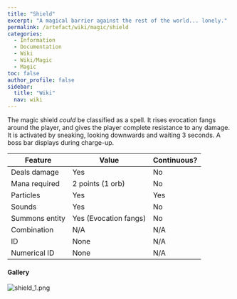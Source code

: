 ```yaml
---
title: "Shield"
excerpt: "A magical barrier against the rest of the world... lonely."
permalink: /artefact/wiki/magic/shield
categories:
  - Information
  - Documentation
  - Wiki
  - Wiki/Magic
  - Magic
toc: false
author_profile: false
sidebar:
  title: "Wiki"
  nav: wiki
---
```


The magic shield *could* be classified as a spell. It rises evocation fangs around the player, and gives the player complete resistance to any damage.  
It is activated by sneaking, looking downwards and waiting 3 seconds. A boss bar displays during charge-up.

| Feature              | Value                 | Continuous? |
| -------------------- | -----------------     | ----------- |
| Deals damage         | Yes                   | No          |
| Mana required        | 2 points (1 orb)      | No          |
| Particles            | Yes                   | Yes         |
| Sounds               | Yes                   | No          |
| Summons entity       | Yes (Evocation fangs) | No          |
| Combination          | N/A                   | N/A         |
| ID                   | None                  | N/A         |
| Numerical ID         | None                  | N/A         |

#### Gallery
![shield_1.png](https://origamistudio.github.io/assets/images/screenshots/spells/shield_1.png)

